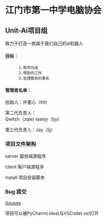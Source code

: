 # 江门市第一中学电脑协会
## Unit-Ai项目组
致力于打造一款属于我们自己的ai机器人
#### 目标：
          1.和你对话
          2.帮助你工作
          3.处理繁杂的事务
          
#### 管理者名单：
创始人：许童心（lht)

第二代负责人：  
             Qwitch（zqw)
             taanjy（tjy）

第三代负责人：Jay（ljj）


### 项目文件架构

server 服务端源程序

client 客户端源程序

install 项目安装脚本

### Bug 提交
[Issuses](https://github.com/xutongxin1/UnitAi-Project/issues)

项目可以被PyCharm(.idea)与VSCode(.vs)打开

